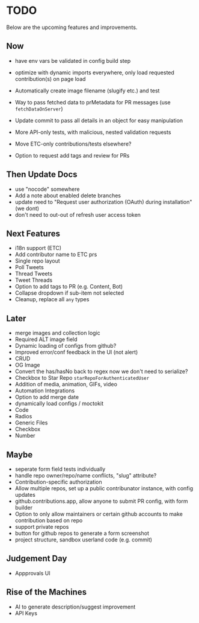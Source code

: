 # TODO

Below are the upcoming features and improvements.

## Now

- have env vars be validated in config build step
- optimize with dynamic imports everywhere, only load requested contribution(s) on page load
- Automatically create image filename (slugify etc.) and test
- Way to pass fetched data to prMetadata for PR messages (use `fetchDataOnServer`)
- Update commit to pass all details in an object for easy manipulation

- More API-only tests, with malicious, nested validation requests
- Move ETC-only contributions/tests elsewhere?

- Option to request add tags and review for PRs

## Then Update Docs

- use "nocode" somewhere
- Add a note about enabled delete branches
- update need to "Request user authorization (OAuth) during installation" (we dont)
- don't need to out-out of refresh user access token

## Next Features

- i18n support (ETC)
- Add contributor name to ETC prs
- Single repo layout
- Poll Tweets
- Thread Tweets
- Tweet Threads
- Option to add tags to PR (e.g. Content, Bot)
- Collapse dropdown if sub-item not selected
- Cleanup, replace all `any` types

## Later

- merge images and collection logic
- Required ALT image field
- Dynamic loading of configs from github?
- Improved error/conf feedback in the UI (not alert)
- CRUD
- OG Image
- Convert the has/hasNo back to regex now we don't need to serialize?
- Checkbox to Star Repo `starRepoForAuthenticatedUser`
- Addition of media, animation, GIFs, video
- Automation Integrations
- Option to add merge date
- dynamically load configs / moctokit
- Code
- Radios
- Generic Files
- Checkbox
- Number

## Maybe

- seperate form field tests individually
- handle repo owner/repo/name conflicts, "slug" attribute?
- Contribution-specific authorization
- Allow multiple repos, set up a public contribunator instance, with config updates
- github.contributions.app, allow anyone to submit PR config, with form builder
- Option to only allow maintainers or certain github accounts to make contribution based on repo
- support private repos
- button for github repos to generate a form screenshot
- project structure, sandbox userland code (e.g. commit)

## Judgement Day

- Appprovals UI

## Rise of the Machines

- AI to generate description/suggest improvement
- API Keys
